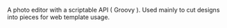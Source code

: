 A photo editor with a scriptable API ( Groovy ). Used mainly to cut designs into pieces for web template usage.
